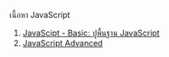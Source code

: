 เนื้อหา JavaScript

1. [JavaScipt - Basic: ปูพื้นฐาน JavaScript](./01-Basic)
2. [JavaScript Advanced](./02-Advanced)